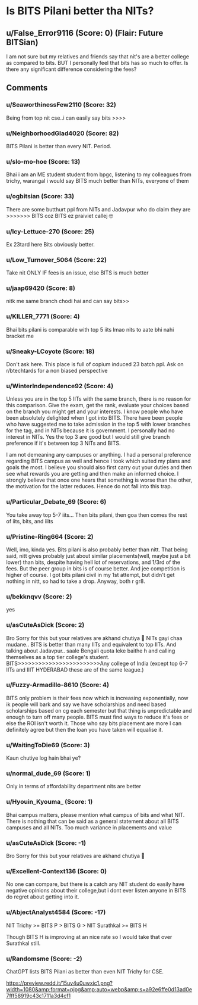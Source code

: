 # Is BITS Pilani better tha NITs?
## u/False_Error9116 (Score: 0) (Flair: Future BITSian)
I am not sure but my relatives and friends say that nit's are a better college as compared to bits. BUT I personally feel that bits has so much to offer. Is there any significant difference considering the fees?


## Comments

### u/SeaworthinessFew2110 (Score: 32)
Being from top nit cse..i can easily say bits &gt;&gt;&gt;&gt;


### u/NeighborhoodGlad4020 (Score: 82)
BITS Pilani is better than every NIT. Period.


### u/slo-mo-hoe (Score: 13)
Bhai i am an ME student student from bpgc, listening to my colleagues from trichy, warangal i would say BITS much better than NITs, everyone of them


### u/ogbitsian (Score: 33)
There are some butthurt ppl from NITs and Jadavpur who do claim they are &gt;&gt;&gt;&gt;&gt;&gt;&gt; BITS coz BITS ez praiviet callej 🤓


### u/Icy-Lettuce-270 (Score: 25)
Ex 23tard here Bits obviously better.


### u/Low_Turnover_5064 (Score: 22)
Take nit ONLY IF fees is an issue, else BITS is much better


### u/jaap69420 (Score: 8)
nitk me same branch chodi hai and can say bits&gt;&gt;


### u/KILLER_7771 (Score: 4)
Bhai bits pilani is comparable with top 5 iits lmao nits to aate bhi nahi bracket me


### u/Sneaky-LCoyote (Score: 18)
Don't ask here. This place is full of copium induced 23 batch ppl. Ask on r/btechtards for a non biased perspective


### u/WinterIndependence92 (Score: 4)
Unless you are in the top 5 IITs with the same branch, there is no reason for this comparison. Give the exam, get the rank, evaluate your choices based on the branch you might get and your interests. I know people who have been absolutely delighted when I got into BITS. There have been people who have suggested me to take admission in the top 5 with lower branches for the tag, and in NITs because it is government. I personally had no interest in NITs. Yes the top 3 are good but I would still give branch preference if it's between top 3 NITs and BITS.

I am not demeaning any campuses or anything. I had a personal preference regarding BITS campus as well and hence I took which suited my plans and goals the most. I believe you should also first carry out your duties and then see what rewards you are getting and then make an informed choice. I strongly believe that once one hears that something is worse than the other, the motivation for the latter reduces. Hence do not fall into this trap.


### u/Particular_Debate_69 (Score: 6)
You take away top 5-7 iits... Then bits pilani, then goa then comes the rest of iits, bits, and iiits


### u/Pristine-Ring664 (Score: 2)
Well, imo, kinda yes. Bits pilani is also probably better than nitt. That being said, nitt gives probably just about similar placements(well, maybe just a bit lower) than bits, despite having hell lot of reservations, and 1/3rd of the fees. But the peer group in bits is of course better. And jee competition is higher of course. I got bits pilani civil in my 1st attempt, but didn't get nothing in nitt, so had to take a drop. Anyway, both r gr8.


### u/bekknqvv (Score: 2)
yes


### u/asCuteAsDick (Score: 2)
Bro Sorry for this but your relatives are akhand chutiya 🙂
NITs gayi chaa mudane.. BITS is better than many IITs and equivalent to top IITs. And talking about Jadavpur.. saale Bengali quota leke baithe h and calling themselves as a top tier college's student. BITS&gt;&gt;&gt;&gt;&gt;&gt;&gt;&gt;&gt;&gt;&gt;&gt;&gt;&gt;&gt;&gt;&gt;&gt;&gt;&gt;&gt;&gt;&gt;&gt;Any college of India (except top 6-7 IITs and IIIT HYDERABAD these are of the same league.)


### u/Fuzzy-Armadillo-8610 (Score: 4)
BITS only problem is their fees now which is increasing exponentially,  now ik people will bark and say we have scholarships and need based scholarships based on cg each semester but that thing is unpredictable and enough to turn off many people. BITS must find ways to reduce it's fees or else the ROI isn't worth it. Those who say bits placement are more I can definitely agree but then the loan you have taken will equalise it.


### u/WaitingToDie69 (Score: 3)
Kaun chutiye log hain bhai ye?


### u/normal_dude_69 (Score: 1)
Only in terms of affordability department nits are better


### u/Hyouin_Kyouma_ (Score: 1)
Bhai campus matters, please mention what campus of bits and what NIT. There is nothing that can be said as a general statement about all BITS campuses and all NITs. Too much variance in placements and value


### u/asCuteAsDick (Score: -1)
Bro Sorry for this but your relatives are akhand chutiya 🙂


### u/Excellent-Context136 (Score: 0)
No one can compare, but there is a catch any NIT student do easily have negative opinions about their college,but i dont ever listen anyone in BITS do regret about getting into it.


### u/AbjectAnalyst4584 (Score: -17)
NIT Trichy &gt;= BITS P &gt; BITS G &gt; NIT Surathkal &gt;= BITS H

Though BITS H is improving at an nice rate so I would take that over Surathkal still.


### u/Randomsme (Score: -2)
ChatGPT lists BITS Pilani as better than even NIT Trichy for CSE.

https://preview.redd.it/15uv4u0uwxic1.png?width=1080&amp;format=pjpg&amp;auto=webp&amp;s=a92e6ffe0d13ad0e7fff58919c43c1711a3d4cf1




